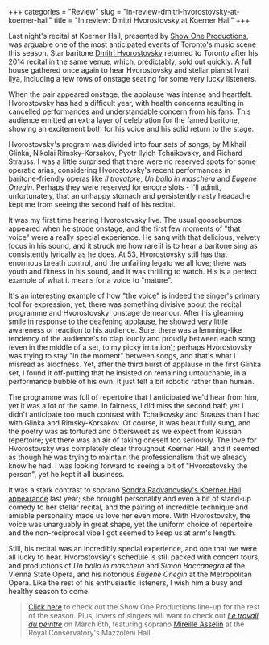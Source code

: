 +++
categories = "Review"
slug = "in-review-dmitri-hvorostovsky-at-koerner-hall"
title = "In review: Dmitri Hvorostovsky at Koerner Hall"
+++

Last night's recital at Koerner Hall, presented by [Show One Productions](http://www.showoneproductions.ca/), was arguable one of the most anticipated events of Toronto's music scene this season. Star baritone [Dmitri Hvorostovsky](/scene/people/dmitri-hvorostovsky/) returned to Toronto after his 2014 recital in the same venue, which, predictably, sold out quickly. A full house gathered once again to hear Hvorostovsky and stellar pianist Ivari Ilya, including a few rows of onstage seating for some very lucky listeners.

When the pair appeared onstage, the applause was intense and heartfelt. Hvorostovsky has had a difficult year, with health concerns resulting in cancelled performances and understandable concern from his fans. This audience emitted an extra layer of celebration for the famed baritone, showing an excitement both for his voice and his solid return to the stage.

Hvorostovsky's program was divided into four sets of songs, by Mikhail Glinka, Nikolai Rimsky-Korsakov, Pyotr Ilyich Tchaikovsky, and Richard Strauss. I was a little surprised that there were no reserved spots for some operatic arias, considering Hvorostovsky's recent performances in baritone-friendly operas like *Il trovatore*, *Un ballo in maschera* and *Eugene Onegin*. Perhaps they were reserved for encore slots - I'll admit, unfortunately, that an unhappy stomach and persistently nasty headache kept me from seeing the second half of his recital.

It was my first time hearing Hvorostovsky live. The usual goosebumps appeared when he strode onstage, and the first few moments of "that voice" were a really special experience. He sang with that delicious, velvety focus in his sound, and it struck me how rare it is to hear a baritone sing as consistently lyrically as he does. At 53, Hvorostovsky still has that enormous breath control, and the unfailing legato we all love; there was youth and fitness in his sound, and it was thrilling to watch. His is a perfect example of what it means for a voice to "mature".

It's an interesting example of how "the voice" is indeed the singer's primary tool for expression; yet, there was something divisive about the recital programme and Hvorostovsky' onstage demeanour. After his gleaming smile in response to the deafening applause, he showed very little awareness or reaction to his audience. Sure, there was a lemming-like tendency of the audience's to clap loudly and proudly between each song (even in the middle of a set, to my picky irritation); perhaps Hvorostovsky was trying to stay "in the moment" between songs, and that's what I misread as aloofness. Yet, after the third burst of applause in the first Glinka set, I found it off-putting that he insisted on remaining untouchable, in a performance bubble of his own. It just felt a bit robotic rather than human.

The programme was full of repertoire that I anticipated we'd hear from him, yet it was a lot of the same. In fairness, I did miss the second half; yet I didn't anticipate too much contrast with Tchaikovsky and Strauss than I had with Glinka and Rimsky-Korsakov. Of course, it was beautifully sung, and the poetry was as tortured and bittersweet as we expect from Russian repertoire; yet there was an air of taking oneself too seriously. The love for Hvorostovsky was completely clear throughout Koerner Hall, and it seemed as though he was trying to maintain the professionalism that we already know he had. I was looking forward to seeing a bit of "Hvorostovsky the person", yet he kept it all business.

It was a stark contrast to soprano [Sondra Radvanovsky's Koerner Hall appearance](/in-review-sondra-radvanovsky-at-koerner-hall/) last year; she brought personality and even a bit of stand-up comedy to her stellar recital, and the pairing of incredible technique and amiable personality made us love her even more. With Hvorostovsky, the voice was unarguably in great shape, yet the uniform choice of repertoire and the non-reciprocal vibe I got seemed to keep us at arm's length. 

Still, his recital was an incredibly special experience, and one that we were all lucky to hear. Hvorostovsky's schedule is still packed with concert tours, and productions of *Un ballo in maschera* and *Simon Boccanegra* at the Vienna State Opera, and his notorious *Eugene Onegin* at the Metropolitan Opera. Like the rest of his enthusiastic listeners, I wish him a busy and healthy season to come.

> [Click here](http://www.showoneproductions.ca/upcoming-events.aspx) to check out the Show One Productions line-up for the rest of the season. Plus, lovers of singers will want to check out [*Le travail du peintre*](http://performance.rcmusic.ca/event/songmasters_2) on March 6th, featuring soprano [Mireille Asselin](/scene/people/mireille-asselin/) at the Royal Conservatory's Mazzoleni Hall.
